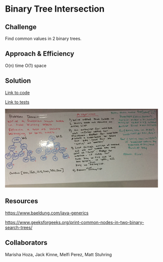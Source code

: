 # Binary Tree Intersection

## Challenge

Find common values in 2 binary trees.

## Approach & Efficiency

O(n) time
O(1) space

## Solution

[Link to code](../code401challenges/src/main/java/code401challenges/tree/treeIntersection/TreeIntersection.java)

[Link to tests](../code401challenges/src/test/java/code401challenges/tree/TreeIntersectionTest.java)

![Image of Whiteboard tree intersections](https://github.com/rnmessick/data-structures-and-algorithms/blob/master/assets/treeIntersection.jpg)

## Resources

https://www.baeldung.com/java-generics

https://www.geeksforgeeks.org/print-common-nodes-in-two-binary-search-trees/ 

## Collaborators

Marisha Hoza, Jack Kinne, Melfi Perez, Matt Stuhring
